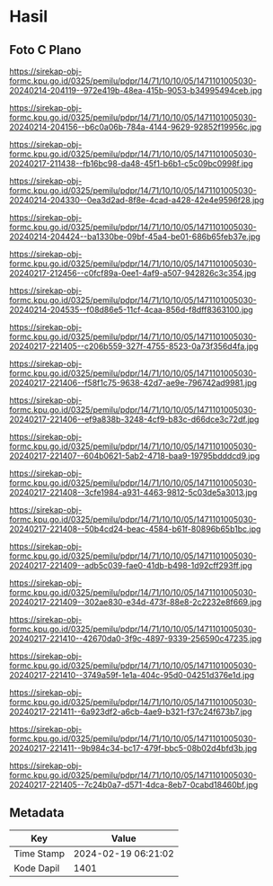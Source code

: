 # Hasil

## Foto C Plano

https://sirekap-obj-formc.kpu.go.id/0325/pemilu/pdpr/14/71/10/10/05/1471101005030-20240214-204119--972e419b-48ea-415b-9053-b34995494ceb.jpg

https://sirekap-obj-formc.kpu.go.id/0325/pemilu/pdpr/14/71/10/10/05/1471101005030-20240214-204156--b6c0a06b-784a-4144-9629-92852f19956c.jpg

https://sirekap-obj-formc.kpu.go.id/0325/pemilu/pdpr/14/71/10/10/05/1471101005030-20240217-211438--fb16bc98-da48-45f1-b6b1-c5c09bc0998f.jpg

https://sirekap-obj-formc.kpu.go.id/0325/pemilu/pdpr/14/71/10/10/05/1471101005030-20240214-204330--0ea3d2ad-8f8e-4cad-a428-42e4e9596f28.jpg

https://sirekap-obj-formc.kpu.go.id/0325/pemilu/pdpr/14/71/10/10/05/1471101005030-20240214-204424--ba1330be-09bf-45a4-be01-686b65feb37e.jpg

https://sirekap-obj-formc.kpu.go.id/0325/pemilu/pdpr/14/71/10/10/05/1471101005030-20240217-212456--c0fcf89a-0ee1-4af9-a507-942826c3c354.jpg

https://sirekap-obj-formc.kpu.go.id/0325/pemilu/pdpr/14/71/10/10/05/1471101005030-20240214-204535--f08d86e5-11cf-4caa-856d-f8dff8363100.jpg

https://sirekap-obj-formc.kpu.go.id/0325/pemilu/pdpr/14/71/10/10/05/1471101005030-20240217-221405--c206b559-327f-4755-8523-0a73f356d4fa.jpg

https://sirekap-obj-formc.kpu.go.id/0325/pemilu/pdpr/14/71/10/10/05/1471101005030-20240217-221406--f58f1c75-9638-42d7-ae9e-796742ad9981.jpg

https://sirekap-obj-formc.kpu.go.id/0325/pemilu/pdpr/14/71/10/10/05/1471101005030-20240217-221406--ef9a838b-3248-4cf9-b83c-d66dce3c72df.jpg

https://sirekap-obj-formc.kpu.go.id/0325/pemilu/pdpr/14/71/10/10/05/1471101005030-20240217-221407--604b0621-5ab2-4718-baa9-19795bdddcd9.jpg

https://sirekap-obj-formc.kpu.go.id/0325/pemilu/pdpr/14/71/10/10/05/1471101005030-20240217-221408--3cfe1984-a931-4463-9812-5c03de5a3013.jpg

https://sirekap-obj-formc.kpu.go.id/0325/pemilu/pdpr/14/71/10/10/05/1471101005030-20240217-221408--50b4cd24-beac-4584-b61f-80896b65b1bc.jpg

https://sirekap-obj-formc.kpu.go.id/0325/pemilu/pdpr/14/71/10/10/05/1471101005030-20240217-221409--adb5c039-fae0-41db-b498-1d92cff293ff.jpg

https://sirekap-obj-formc.kpu.go.id/0325/pemilu/pdpr/14/71/10/10/05/1471101005030-20240217-221409--302ae830-e34d-473f-88e8-2c2232e8f669.jpg

https://sirekap-obj-formc.kpu.go.id/0325/pemilu/pdpr/14/71/10/10/05/1471101005030-20240217-221410--42670da0-3f9c-4897-9339-256590c47235.jpg

https://sirekap-obj-formc.kpu.go.id/0325/pemilu/pdpr/14/71/10/10/05/1471101005030-20240217-221410--3749a59f-1e1a-404c-95d0-04251d376e1d.jpg

https://sirekap-obj-formc.kpu.go.id/0325/pemilu/pdpr/14/71/10/10/05/1471101005030-20240217-221411--6a923df2-a6cb-4ae9-b321-f37c24f673b7.jpg

https://sirekap-obj-formc.kpu.go.id/0325/pemilu/pdpr/14/71/10/10/05/1471101005030-20240217-221411--9b984c34-bc17-479f-bbc5-08b02d4bfd3b.jpg

https://sirekap-obj-formc.kpu.go.id/0325/pemilu/pdpr/14/71/10/10/05/1471101005030-20240217-221405--7c24b0a7-d571-4dca-8eb7-0cabd18460bf.jpg


## Metadata

| Key        | Value               |
| ---------- | ------------------- |
| Time Stamp | 2024-02-19 06:21:02 |
| Kode Dapil | 1401                |



